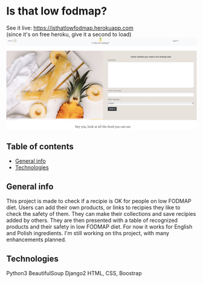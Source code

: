 # Is that low fodmap?


See it live: https://isthatlowfodmap.herokuapp.com<br>
 (since it's on free heroku, give it a second to load)<br>
![fodmap](lfm.png)


## Table of contents
* [General info](#general-info)
* [Technologies](#technologies)


## General info
This project is made to check if a recipie is OK for people on low FODMAP diet.
Users can add their own products, or links to recipies they like to check the safety of them.
They can make their collections and save recipies added by others.
They are then presented with a table of recognized products and their safety in low FODMAP diet.
For now it works for English and Polish ingredients.
I'm still working on tihs project, with many enhancements planned.

	
## Technologies
Python3
BeautifulSoup
Django2
HTML, CSS, Boostrap

